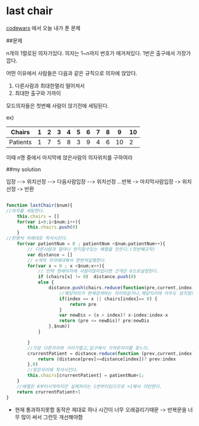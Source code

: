 last chair
=============================================
[codewars](www.codewars.com) 에서 오늘 내가 푼 문제

##문제

n개의 1렬로된 의자가있다. 의자는 1~n까지 번호가 매겨져있다. 1번은 출구에서 가장가깝다.

어떤 이유에서 사람들은 다음과 같은 규칙으로 의자에 앉았다.
1. 다른사람과 최대한멀리 떨어져서
2. 최대한 출구와 가까이

모드의자들은 첫번째 사람이 앉기전에 세팅된다.

ex)

Chairs   | 1 | 2 | 3 | 4 | 5 | 6 | 7 | 8 | 9  | 10
---------|---|---|---|---|---|---|---|---|----|----
Patients | 1 | 7 | 5 | 8 | 3 | 9 | 4 | 6 | 10 | 2

이때 n명 중에서 마지막에 앉은사람의 의자위치를 구하여라


##my solution

입장 --> 위치선정 --> 다음사람입장 --> 위치선정  ...반복 -> 마지막사람입장 -> 위치선정 -> 반환

```javascript

function lastChair($num){
//의자를 세팅한다.
    this.chairs = []
    for(var i=0;i<$num;i++){
        this.chairs.push(0)
    }
//한명씩 차례대로 착석시킨다.
    for(var patientNum = 0 ; patientNum <$num;patientNum++){
        // 다른사람과 얼마나 먼지알수있는 배열을 만든다.(첫번째규칙)
        var distance = []
        // n개의 의자에대해서 한번씩실행한다.
        for(var x = 0 ; x <$num;x++){
            // 만약 현재의자에 사람이앉아있다면 간격은 0으로설정한다.
            if (chairs[x] != 0)  distance.push(0)
            else { 
                distance.push(chairs.reduce(function(pre,current,index) {
                    //해당자리가 현재검색하는 자리와같거나,해당자리에 아무도 앉지않았다면 다음자리를 검색한다.
                    if(index == x || chairs[index]== 0) {
                        return pre
                    }
                    var newDis = (x > index)? x-index:index-x
                    return (pre <= newDis)? pre:newDis
                },$num))
            }

        }
        //가장 다른자리와 거리가멀고,입구에서 가까운자리를 찾느다.
        crurrentPatient = distance.reduce(function (prev,current,index) {
            return (distance[prev]>=distance[index])? prev:index
        },0)
        //찾은자리에 착석시킨다.
        this.chairs[crurrentPatient] = patientNum+1;	
    }
    //배열은 0부터시작하지만 실제자리는 1번부터있으므로 +1해서 리턴한다.
    return crurrentPatient+1
}

```

- 현재 통과하지못함 동작은 제대로 하나 시간이 너무 오래걸리기때문  -> 반복문을 너무 많이 써서 그런듯 개선해야함